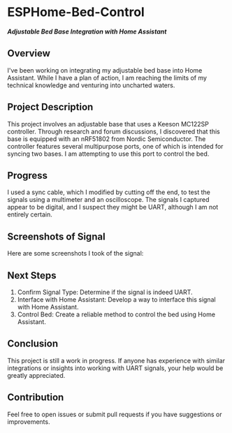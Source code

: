 # ESPHome-Bed-Control
 ___Adjustable Bed Base Integration with Home Assistant___

## Overview
I've been working on integrating my adjustable bed base into Home Assistant. While I have a plan of action, I am reaching the limits of my technical knowledge and venturing into uncharted waters.

## Project Description
This project involves an adjustable base that uses a Keeson MC122SP controller. Through research and forum discussions, I discovered that this base is equipped with an nRF51802 from Nordic Semiconductor. The controller features several multipurpose ports, one of which is intended for syncing two bases. I am attempting to use this port to control the bed.

## Progress
I used a sync cable, which I modified by cutting off the end, to test the signals using a multimeter and an oscilloscope. The signals I captured appear to be digital, and I suspect they might be UART, although I am not entirely certain.

## Screenshots of Signal
Here are some screenshots I took of the signal:



## Next Steps
1. Confirm Signal Type: Determine if the signal is indeed UART.
2. Interface with Home Assistant: Develop a way to interface this signal with Home Assistant.
3. Control Bed: Create a reliable method to control the bed using Home Assistant.


## Conclusion
This project is still a work in progress. If anyone has experience with similar integrations or insights into working with UART signals, your help would be greatly appreciated.

## Contribution
Feel free to open issues or submit pull requests if you have suggestions or improvements.



